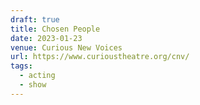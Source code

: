 ```yaml
---
draft: true
title: Chosen People
date: 2023-01-23
venue: Curious New Voices
url: https://www.curioustheatre.org/cnv/
tags:
  - acting
  - show
---
```

